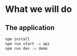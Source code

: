 <!-- .slide: class="two-column with-code" -->

# What we will do

## The application

```bash
npm install
npm run start -w api
npm run dev -w demo
```
